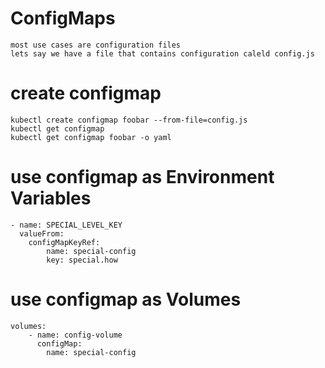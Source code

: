 # ConfigMaps
```
most use cases are configuration files
lets say we have a file that contains configuration caleld config.js
```

# create configmap
```
kubectl create configmap foobar --from-file=config.js
kubectl get configmap
kubectl get configmap foobar -o yaml
```

# use configmap as Environment Variables
```
- name: SPECIAL_LEVEL_KEY
  valueFrom:
    configMapKeyRef:
        name: special-config
        key: special.how
```

# use configmap as Volumes
```
volumes:
    - name: config-volume
      configMap:
        name: special-config
```
